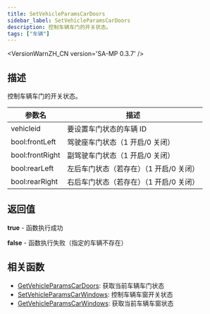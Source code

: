```yaml
---
title: SetVehicleParamsCarDoors
sidebar_label: SetVehicleParamsCarDoors
description: 控制车辆车门的开关状态。
tags: ["车辆"]
---
```


<VersionWarnZH_CN version='SA-MP 0.3.7' />

## 描述

控制车辆车门的开关状态。

| 参数名          | 描述                                    |
| --------------- | --------------------------------------- |
| vehicleid       | 要设置车门状态的车辆 ID                 |
| bool:frontLeft  | 驾驶座车门状态（1 开启/0 关闭）         |
| bool:frontRight | 副驾驶车门状态（1 开启/0 关闭）         |
| bool:rearLeft   | 左后车门状态（若存在）（1 开启/0 关闭） |
| bool:rearRight  | 右后车门状态（若存在）（1 开启/0 关闭） |

## 返回值

**true** - 函数执行成功

**false** - 函数执行失败（指定的车辆不存在）

## 相关函数

- [GetVehicleParamsCarDoors](GetVehicleParamsCarDoors): 获取当前车辆车门状态
- [SetVehicleParamsCarWindows](SetVehicleParamsCarWindows): 控制车辆车窗开关状态
- [GetVehicleParamsCarWindows](GetVehicleParamsCarWindows): 获取当前车辆车窗状态

